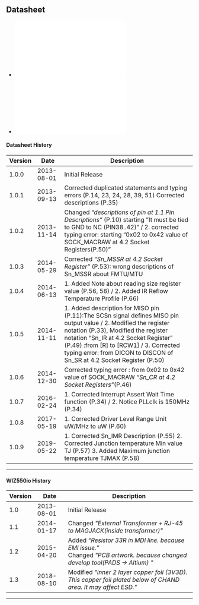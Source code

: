 ## Datasheet

  - ![W5500 Datasheet v1.0.9 -
    English](/products/w5500/w5500_ds_v109e.pdf)
  - ![W5500 Datasheet v1.0.9 -
    Korean](/products/w5500/w5500_ds_v109k.pdf)

#### Datasheet History

| Version | Date       | Description                                                                                                                                                                                                                                                                                                                 |
| ------- | ---------- | --------------------------------------------------------------------------------------------------------------------------------------------------------------------------------------------------------------------------------------------------------------------------------------------------------------------------- |
| 1.0.0   | 2013-08-01 | Initial Release                                                                                                                                                                                                                                                                                                             |
| 1.0.1   | 2013-09-13 | Corrected duplicated statements and typing errors (P.14, 23, 24, 28, 39, 51) Corrected descriptions (P.35)                                                                                                                                                                                                                  |
| 1.0.2   | 2013-11-14 | Changed *“descriptions of pin at 1.1 Pin Descriptions”* (P.10) starting ”It must be tied to GND to NC (PIN38..42)” / 2. corrected typing error: starting “0x02 to 0x42 value of SOCK\_MACRAW at 4.2 Socket Registers(P.50)”                                                                                                 |
| 1.0.3   | 2014-05-29 | Corrected *“Sn\_MSSR at 4.2 Socket Register”* (P.53): wrong descriptions of Sn\_MSSR about FMTU/MTU                                                                                                                                                                                                                         |
| 1.0.4   | 2014-06-13 | 1\. Added Note about reading size register value (P.56, 58) / 2. Added IR Reflow Temperature Profile (P.66)                                                                                                                                                                                                                 |
| 1.0.5   | 2014-11-11 | 1\. Added description for MISO pin (P.11):The SCSn signal defines MISO pin output value / 2. Modified the register notation (P.33), Modified the register notation “Sn\_IR at 4.2 Socket Register” (P.49) :from \[R\] to \[RCW1\] / 3. Corrected typing error: from DICON to DISCON of Sn\_SR at 4.2 Socket Register (P.50) |
| 1.0.6   | 2014-12-30 | Corrected typing error : from 0x02 to 0x42 value of SOCK\_MACRAW *“Sn\_CR at 4.2 Socket Registers”*(P.46)                                                                                                                                                                                                                   |
| 1.0.7   | 2016-02-24 | 1\. Corrected Interrupt Assert Wait Time function (P.34) / 2. Notice PLLclk is 150MHz (P.34)                                                                                                                                                                                                                                |
| 1.0.8   | 2017-05-19 | 1\. Corrected Driver Level Range Unit uW/MHz to uW (P.60)                                                                                                                                                                                                                                                                   |
| 1.0.9   | 2019-05-22 | 1\. Corrected Sn\_IMR Description (P.55) 2. Corrected Junction temperature Min value TJ (P.57) 3. Added Maximum junction temperature TJMAX (P.58)                                                                                                                                                                           |

-----

#### WIZ550io History

<table>
<thead>
<tr class="header">
<th>Version</th>
<th>Date</th>
<th>Description</th>
</tr>
</thead>
<tbody>
<tr class="odd">
<td>1.0</td>
<td>2013-08-01</td>
<td>Initial Release</td>
</tr>
<tr class="even">
<td>1.1</td>
<td>2014-01-17</td>
<td>Changed <em>"External Transformer + RJ-45 to MAGJACK(inside transformer)"</em></td>
</tr>
<tr class="odd">
<td>1.2</td>
<td>2015-04-20</td>
<td>Added <em>“Resistor 33R in MDI line. because EMI issue.”</em><br />
Changed <em>"PCB artwork. because changed develop tool(PADS -&gt; Altium) "</em></td>
</tr>
<tr class="even">
<td>1.3</td>
<td>2018-08-10</td>
<td>Modified <em>"inner 2 layer copper foil (3V3D). This copper foil plated below of CHAND area. It may affect ESD."</em></td>
</tr>
</tbody>
</table>

-----

